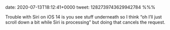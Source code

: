 date: 2020-07-13T18:12:41+0000
tweet: 1282739743629942784
%%%

Trouble with Siri on iOS 14 is you see stuff underneath so I think “oh I’ll just scroll down a bit while Siri is processing” but doing that cancels the request.
